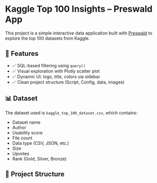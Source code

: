 # Kaggle Top 100 Insights – Preswald App

This project is a simple interactive data application built with [Preswald](https://preswald.com/) to explore the top 100 datasets from Kaggle.

## 🧠 Features

- ✅ SQL-based filtering using `query()`
- ✅ Visual exploration with Plotly scatter plot
- ✅ Dynamic UI: logo, title, colors via sidebar
- ✅ Clean project structure (Script, Config, data, images)

## 📊 Dataset

The dataset used is `kaggle_top_100_dataset.csv`, which contains:
- Dataset name
- Author
- Usability score
- File count
- Data type (CSV, JSON, etc.)
- Size
- Upvotes
- Rank (Gold, Silver, Bronze)

## 📂 Project Structure

